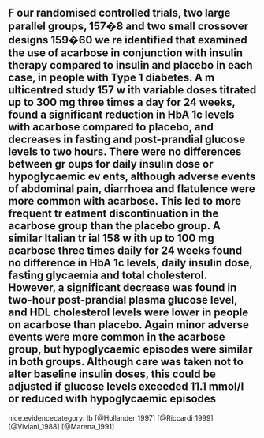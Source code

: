 F our randomised controlled trials, two large parallel groups, 157�8 and two small crossover designs 159�60 we re identified that examined the use of acarbose in conjunction with insulin therapy compared to insulin and placebo in each case, in people with Type 1 diabetes. A m ulticentred study 157 w ith variable doses titrated up to 300 mg three times a day for 24 weeks, found a significant reduction in HbA 1c levels with acarbose compared to placebo, and decreases in fasting and post-prandial glucose levels to two hours. There were no differences between gr oups for daily insulin dose or hypoglycaemic ev ents, although adverse events of abdominal pain, diarrhoea and flatulence were more common with acarbose. This led to more frequent tr eatment discontinuation in the acarbose group than the placebo group. A similar Italian tr ial 158 w ith up to 100 mg acarbose three times daily for 24 weeks found no difference in HbA 1c levels, daily insulin dose, fasting glycaemia and total cholesterol. However, a significant decrease was found in two-hour post-prandial plasma glucose level, and HDL cholesterol levels were lower in people on acarbose than placebo. Again minor adverse events were more common in the acarbose group, but hypoglycaemic episodes were similar in both groups. Although care was taken not to alter baseline insulin doses, this could be adjusted if glucose levels exceeded 11.1 mmol/l or reduced with hypoglycaemic episodes
---
 nice.evidencecategory: Ib
[@Hollander_1997]
[@Riccardi_1999]
[@Viviani_1988]
[@Marena_1991]
